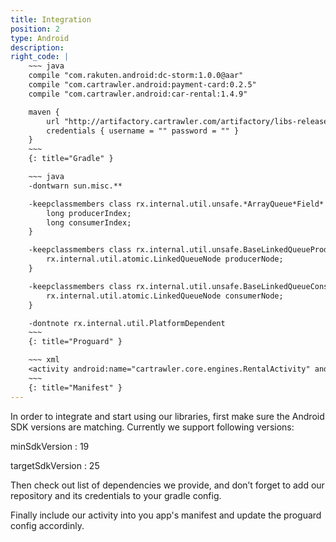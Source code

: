 ```yaml
---
title: Integration
position: 2
type: Android
description: 
right_code: |
    ~~~ java
    compile "com.rakuten.android:dc-storm:1.0.0@aar"
    compile "com.cartrawler.android:payment-card:0.2.5"
    compile "com.cartrawler.android:car-rental:1.4.9"

    maven {
        url "http://artifactory.cartrawler.com/artifactory/libs-release-local"
        credentials { username = "" password = "" }
    }
    ~~~
    {: title="Gradle" }

    ~~~ java
    -dontwarn sun.misc.**

    -keepclassmembers class rx.internal.util.unsafe.*ArrayQueue*Field* {
        long producerIndex;
        long consumerIndex;
    }

    -keepclassmembers class rx.internal.util.unsafe.BaseLinkedQueueProducerNodeRef {
        rx.internal.util.atomic.LinkedQueueNode producerNode;
    }

    -keepclassmembers class rx.internal.util.unsafe.BaseLinkedQueueConsumerNodeRef {
        rx.internal.util.atomic.LinkedQueueNode consumerNode;
    }

    -dontnote rx.internal.util.PlatformDependent
    ~~~
    {: title="Proguard" }

    ~~~ xml
    <activity android:name="cartrawler.core.engines.RentalActivity" android:theme="@style/CartrawlerAppTheme" />
    ~~~
    {: title="Manifest" }
---
```

In order to integrate and start using our libraries, first make sure the Android SDK versions are matching. Currently we support following versions:

minSdkVersion
: 19

targetSdkVersion
: 25

Then check out list of dependencies we provide, and don’t forget to add our repository and its credentials to your gradle config.

Finally include our activity into you app's manifest and update the proguard config accordinly.
